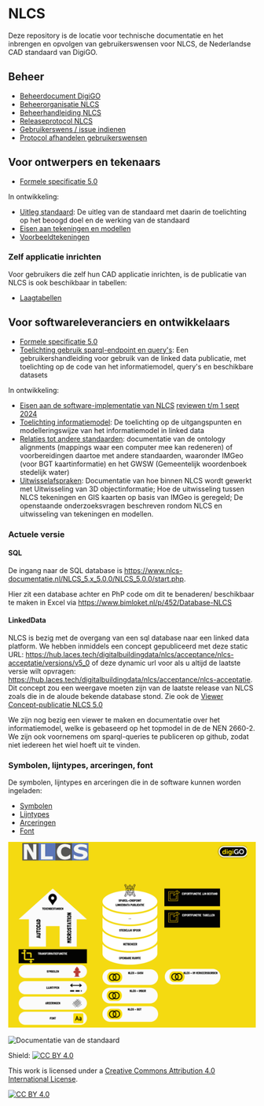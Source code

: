 # NLCS
Deze repository is de locatie voor technische documentatie en het inbrengen en opvolgen van gebruikerswensen voor NLCS, de Nederlandse CAD standaard van DigiGO.

## Beheer

* [Beheerdocument DigiGO](https://www.bimloket.nl//documents/Beheerdocument_open_BIM-standaarden_v1_8.pdf)
* [Beheerorganisatie NLCS](https://www.digigo.nu/standaarden/nlcs/beheer)
* [Beheerhandleiding NLCS](https://nl-digigo.github.io/NLCS/managementmanual)
* [Releaseprotocol NLCS](https://nl-digigo.github.io/NLCS/releaseprotocol)
* [Gebruikerswens / issue indienen](https://github.com/nl-digigo/NLCS/issues)
* [Protocol afhandelen gebruikerswensen](https://nl-digigo.github.io/NLCS/protocolissues)

## Voor ontwerpers en tekenaars
* [Formele specificatie 5.0](https://github.com/nl-digigo/NLCS/blob/main/docs/archive/Formele_beschrijving_NLCS_versie_5_0_V1_0.pdf)

In ontwikkeling:
* [Uitleg standaard](https://nl-digigo.github.io/NLCS/functionalspecification): De uitleg van de standaard met daarin de toelichting op het beoogd doel en de werking van de standaard
* [Eisen aan tekeningen en modellen](https://nl-digigo.github.io/NLCS/requirementscadmodels/)
* [Voorbeeldtekeningen](https://nl-digigo.github.io/NLCS/requirementscadmodels/#voorbeeldtekeningen)

### Zelf applicatie inrichten
Voor gebruikers die zelf hun CAD applicatie inrichten, is de publicatie van NLCS is ook beschikbaar in tabellen:
* [Laagtabellen](https://github.com/nl-digigo/NLCS/tree/main/tabellen)


## Voor softwareleveranciers en ontwikkelaars
* [Formele specificatie 5.0](https://github.com/nl-digigo/NLCS/blob/main/docs/archive/Formele_beschrijving_NLCS_versie_5_0_V1_0.pdf)
* [Toelichting gebruik sparql-endpoint en query's](https://nl-digigo.github.io/NLCS/howtoquery/): Een gebruikershandleiding voor gebruik van de linked data publicatie, met toelichting op de code van het informatiemodel, query's en beschikbare datasets


In ontwikkeling:
* [Eisen aan de software-implementatie van NLCS](https://nl-digigo.github.io/NLCS/requirementssoftware/) [reviewen t/m 1 sept 2024](https://nl-digigo.github.io/NLCS/requirementssoftware/reviewversies\CR-NLCS_requirementssoftware-20231019.html)
* [Toelichting informatiemodel](https://nl-digigo.github.io/NLCS/code_documentation/): De toelichting op de uitgangspunten en modelleringswijze van het  informatiemodel in linked data
* [Relaties tot andere standaarden](https://nl-digigo.github.io/NLCS/ontologyalignments/): documentatie van de ontology alignments (mappings waar een computer mee kan redeneren) of voorbereidingen daartoe met andere standaarden, waaronder IMGeo (voor BGT kaartinformatie) en het GWSW (Gemeentelijk woordenboek stedelijk water)
* [Uitwisselafspraken](https://nl-digigo.github.io/NLCS/representations/): Documentatie van hoe binnen NLCS wordt gewerkt met Uitwisseling van 3D objectinformatie; Hoe de uitwisseling tussen NLCS tekeningen en GIS kaarten op basis van IMGeo is geregeld; De openstaande onderzoeksvragen beschreven rondom NLCS en uitwisseling van tekeningen en modellen.

### Actuele versie

#### SQL
De ingang naar de  SQL database is https://www.nlcs-documentatie.nl/NLCS_5.x_5.0.0/NLCS_5.0.0/start.php.
 
Hier zit een database achter en PhP code om dit te benaderen/ beschikbaar te maken in Excel via https://www.bimloket.nl/p/452/Database-NLCS   


#### LinkedData
NLCS is bezig met de overgang van een sql database naar een linked data platform. We hebben inmiddels een concept gepubliceerd met deze static URL: https://hub.laces.tech/digitalbuildingdata/nlcs/acceptance/nlcs-acceptatie/versions/v5_0  of deze dynamic url voor als u altijd de laatste versie wilt opvragen: https://hub.laces.tech/digitalbuildingdata/nlcs/acceptance/nlcs-acceptatie. Dit concept zou een weergave moeten zijn van de laatste release van NLCS zoals die in de aloude bekende database stond. Zie ook de [Viewer Concept-publicatie NLCS 5.0](https://nl-digigo.github.io/ld-viewer/nlcs/)

We zijn nog bezig een viewer te maken en documentatie over het informatiemodel, welke is gebaseerd op het topmodel in de de NEN 2660-2. We zijn ook voornemens om sparql-queries te publiceren op github, zodat niet iedereen het wiel hoeft uit te vinden.



### Symbolen, lijntypes, arceringen, font
De symbolen, lijntypes en arceringen die in de software kunnen worden ingeladen:
* [Symbolen](https://github.com/nl-digigo/NLCS/tree/main/symbolen)
* [Lijntypes](https://github.com/nl-digigo/NLCS/tree/main/lijntypes)
* [Arceringen](https://github.com/nl-digigo/NLCS/tree/main/arcering)
* [Font](https://github.com/nl-digigo/NLCS/tree/main/font)


![Architectuur van de standaard](<NLCS architectuur.png>)



![Documentatie van de standaard](<NLCS documentatie.png>)


Shield: [![CC BY 4.0][cc-by-shield]][cc-by]

This work is licensed under a
[Creative Commons Attribution 4.0 International License][cc-by].

[![CC BY 4.0][cc-by-image]][cc-by]

[cc-by]: http://creativecommons.org/licenses/by/4.0/
[cc-by-image]: https://i.creativecommons.org/l/by/4.0/88x31.png
[cc-by-shield]: https://img.shields.io/badge/License-CC%20BY%204.0-lightgrey.svg


